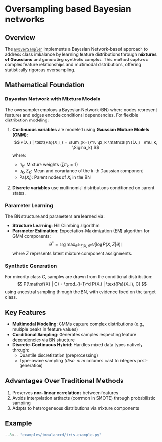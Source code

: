 # Oversampling based Bayesian networks

## Overview
The [`BNOverSampler`](../../api/oversampling/bn_oversampling.md) implements a Bayesian Network-based approach to address class imbalance by learning feature distributions through **mixtures of Gaussians** and generating synthetic samples. This method captures complex feature relationships and multimodal distributions, offering statistically rigorous oversampling.

## Mathematical Foundation

### Bayesian Network with Mixture Models
The oversampler employs a Bayesian Network (BN) where nodes represent features and edges encode conditional dependencies. For flexible distribution modeling:
1. **Continuous variables** are modeled using **Gaussian Mixture Models (GMM)**:
   $$
   P(X_i | \text{Pa}(X_i)) = \sum_{k=1}^K \pi_k \mathcal{N}(X_i | \mu_k, \Sigma_k)
   $$
   where:
   - $\pi_k$: Mixture weights ($\sum \pi_k = 1$)
   - $\mu_k, \Sigma_k$: Mean and covariance of the $k$-th Gaussian component
   - $\text{Pa}(X_i)$: Parent nodes of $X_i$ in the BN

2. **Discrete variables** use multinomial distributions conditioned on parent states.

### Parameter Learning
The BN structure and parameters are learned via:
- **Structure Learning**: Hill Climbing algorithm
- **Parameter Estimation**: Expectation-Maximization (EM) algorithm for GMM components:
  $$
  \theta^* = \arg\max_\theta \mathbb{E}_{Z|X,\theta^{old}}[\log P(X,Z|\theta)]
  $$
  where $Z$ represents latent mixture component assignments.

### Synthetic Generation
For minority class $C$, samples are drawn from the conditional distribution:
$$
P(\mathbf{X} | C) = \prod_{i=1}^d P(X_i | \text{Pa}(X_i), C)
$$
using ancestral sampling through the BN, with evidence fixed on the target class.

## Key Features
- **Multimodal Modeling**: GMMs capture complex distributions (e.g., multiple peaks in feature values)
- **Conditional Sampling**: Generates samples respecting feature dependencies via BN structure
- **Discrete-Continuous Hybrid**: Handles mixed data types natively through:
  - Quantile discretization (preprocessing)
  - Type-aware sampling (_disc_num_ columns cast to integers post-generation)

## Advantages Over Traditional Methods
1. Preserves **non-linear correlations** between features
2. Avoids interpolation artifacts (common in SMOTE) through probabilistic sampling
3. Adapts to heterogeneous distributions via mixture components

## Example


``` py title="examples/imbalanced/iris-example.py"
--8<-- "examples/imbalanced/iris-example.py"
```
